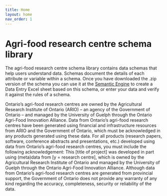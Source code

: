 ```yaml
---
title: Home
layout: home
nav_order: 1
---
```


# Agri-food research centre schema library

The agri-food research centre schema library contains data schemas that help users understand data. Schemas document the details of each attribute or variable within a schema. Once you have downloaded the .zip version of the schema you can use it at the [Semantic Engine](https://www.semanticengine.org) to create a Data Entry Excel sheet based on this schema, or enter your data and verify it against the rules of a schema.

Ontario’s agri-food research centres are owned by the Agricultural Research Institute of Ontario (ARIO) – an agency of the Government of Ontario – and managed by the University of Guelph through the Ontario Agri-Food Innovation Alliance.  Data from Ontario’s agri-food research centres have been generated using financial and infrastructure resources from ARIO and the Government of Ontario, which must be acknowledged in any products generated using these data.  For all products (research papers, software, conference abstracts and presentations, etc.) developed using data from Ontario’s agri-food research centres, you must include the following acknowledgement: This [title of project] was developed in part using (meta)data from [y = research centre], which is owned by the Agricultural Research Institute of Ontario and managed by the University of Guelph through the Ontario Agri-Food Innovation Alliance.
Although data from Ontario’s agri-food research centres are generated from provincial support, the Government of Ontario does not provide any warranty of any kind regarding the accuracy, completeness, security or reliability of the data. 
